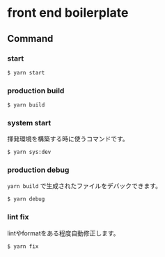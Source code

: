 # front end boilerplate

## Command

### start

```bash
$ yarn start
```

### production build

```bash
$ yarn build
```

### system start 

揮発環境を構築する時に使うコマンドです。

```bash
$ yarn sys:dev
```

### production debug

`yarn build` で生成されたファイルをデバックできます。

```bash
$ yarn debug
```

### lint fix

lintやformatをある程度自動修正します。

```bash
$ yarn fix
```
